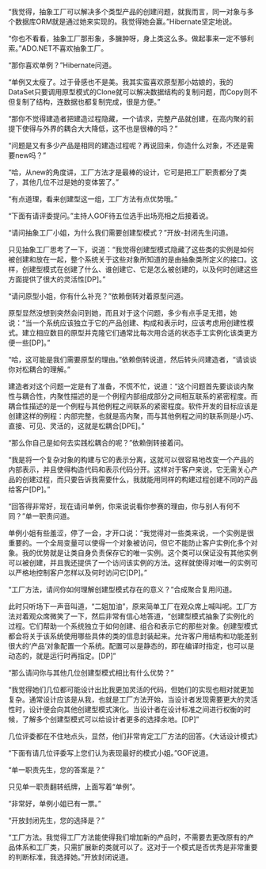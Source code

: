 “我觉得，抽象工厂可以解决多个类型产品的创建问题，就我而言，同一对象与多个数据库ORM就是通过她来实现的。我觉得她会赢。”Hibernate坚定地说。

“你也不看看，抽象工厂那形象，多臃肿呀，身上类这么多。做起事来一定不够利索。”ADO.NET不喜欢抽象工厂。

“那你喜欢单例？”Hibernate问道。

“单例又太瘦了。过于骨感也不是美。我其实蛮喜欢原型那小姑娘的，我的DataSet只要调用原型模式的Clone就可以解决数据结构的复制问题，而Copy则不但复制了结构，连数据也都复制完成，很是方便。”

“那你不觉得建造者把建造过程隐藏，一个请求，完整产品就创建，在高内聚的前提下使得与外界的耦合大大降低，这不也是很棒的吗？”

“问题是又有多少产品是相同的建造过程呢？再说回来，你造什么对象，不还是需要new吗？”

“哈，从new的角度讲，工厂方法才是最棒的设计，它可是把工厂职责都分了类了，其他几位不过是她的变体罢了。”

“有点道理，看来创建型这一组，工厂方法有点优势哦。”

“下面有请评委提问。”主持人GOF待五位选手出场亮相之后接着说。

“请问抽象工厂小姐，为什么我们需要创建型模式？”开放-封闭先生问道。

只见抽象工厂思考了一下，说道：“我觉得创建型模式隐藏了这些类的实例是如何被创建和放在一起，整个系统关于这些对象所知道的是由抽象类所定义的接口。这样，创建型模式在创建了什么、谁创建它、它是怎么被创建的，以及何时创建这些方面提供了很大的灵活性[DP]。”

“请问原型小姐，你有什么补充？”依赖倒转对着原型问道。

原型显然没想到突然会问到她，而且对于这个问题，多少有点手足无措，她说：“当一个系统应该独立于它的产品创建、构成和表示时，应该考虑用创建性模式。建立相应数目的原型并克隆它们通常比每次用合适的状态手工实例化该类更方便一些[DP]。”

“哈，这可能是我们需要原型的理由。”依赖倒转说道，然后转头问建造者，“请谈谈你对松耦合的理解。”

建造者对这个问题一定是有了准备，不慌不忙，说道：“这个问题首先要谈谈内聚性与耦合性，内聚性描述的是一个例程内部组成部分之间相互联系的紧密程度。而耦合性描述的是一个例程与其他例程之间联系的紧密程度。软件开发的目标应该是创建这样的例程：内部完整，也就是高内聚，而与其他例程之间的联系则是小巧、直接、可见、灵活的，这就是松耦合[DPE]。”

“那么你自己是如何去实践松耦合的呢？”依赖倒转接着问。

“我是将一个复杂对象的构建与它的表示分离，这就可以很容易地改变一个产品的内部表示，并且使得构造代码和表示代码分开。这样对于客户来说，它无需关心产品的创建过程，而只要告诉我需要什么，我就能用同样的构建过程创建不同的产品给客户[DP]。”

“回答得非常好，现在请问单例，你来说说看你参赛的理由，你与别人有何不同？”单一职责问道。

单例小姐有些羞涩，停了一会，才开口说：“我觉得对一些类来说，一个实例是很重要的。一个全局变量可以使得一个对象被访问，但它不能防止客户实例化多个对象。我的优势就是让类自身负责保存它的唯一实例。这个类可以保证没有其他实例可以被创建，并且我还提供了一个访问该实例的方法。这样就使得对唯一的实例可以严格地控制客户怎样以及何时访问它[DP]。”

“工厂方法，请问你如何理解创建型模式存在的意义？”合成聚合复用问道。

此时只听场下一声音叫道，“二姐加油”，原来简单工厂在观众席上喊叫呢。工厂方法对着观众席微笑了一下，然后非常有信心地答道，“创建型模式抽象了实例化的过程。它们帮助一个系统独立于如何创建、组合和表示它的那些对象。创建型模式都会将关于该系统使用哪些具体的类的信息封装起来。允许客户用结构和功能差别很大的‘产品’对象配置一个系统。配置可以是静态的，即在编译时指定，也可以是动态的，就是运行时再指定。[DP]”

“那么请问你与其他几位创建型模式相比有什么优势？”

“我觉得她们几位都可能设计出比我更加灵活的代码，但她们的实现也相对就更加复杂。通常设计应该是从我，也就是工厂方法开始，当设计者发现需要更大的灵活性时，设计便会向其他创建型模式演化。当设计者在设计标准之间进行权衡的时候，了解多个创建型模式可以给设计者更多的选择余地。[DP]”

几位评委都在不住地点头，显然，他们非常肯定工厂方法的回答。《大话设计模式》

“下面有请几位评委写上您们认为表现最好的模式小姐。”GOF说道。

“单一职责先生，您的答案是？”

只见单一职责翻转纸牌，上面写着“单例”。

“非常好，单例小姐已有一票。”

“开放封闭先生，您的选择是？”

“工厂方法。我觉得工厂方法能使得我们增加新的产品时，不需要去更改原有的产品体系和工厂类，只需扩展新的类就可以了。这对于一个模式是否优秀是非常重要的判断标准，我选择她。”开放封闭说道。